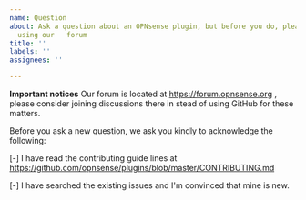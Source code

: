 ```yaml
---
name: Question
about: Ask a question about an OPNsense plugin, but before you do, please consider
  using our   forum
title: ''
labels: ''
assignees: ''

---
```


**Important notices**
Our forum is located at https://forum.opnsense.org , please consider joining discussions there in stead of using GitHub for these matters.

Before you ask a new question, we ask you kindly to acknowledge the following:

[-] I have read the contributing guide lines at https://github.com/opnsense/plugins/blob/master/CONTRIBUTING.md

[-] I have searched the existing issues and I'm convinced that mine is new.
